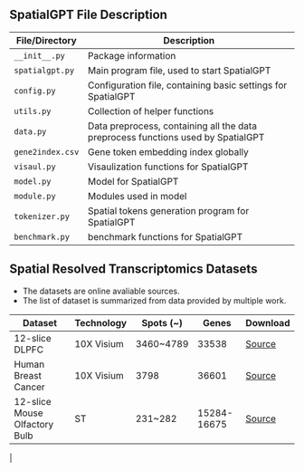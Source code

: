 ## SpatialGPT File Description

| File/Directory     | Description                           |
|-------------------|---------------------------------------|
| `__init__.py`          | Package information |
| `spatialgpt.py`          | Main program file, used to start SpatialGPT |
| `config.py`      | Configuration file, containing basic settings for SpatialGPT |
| `utils.py`   | Collection of helper functions        |
| `data.py`            | Data preprocess, containing all the data preprocess functions used by SpatialGPT |
| `gene2index.csv`   | Gene token embedding index globally       |
| `visaul.py`  | Visaulization functions for SpatialGPT |
| `model.py`  | Model for SpatialGPT |
| `module.py`  | Modules used in model |
| `tokenizer.py`  | Spatial tokens generation program for SpatialGPT |
| `benchmark.py`  | benchmark functions for SpatialGPT |

## Spatial Resolved Transcriptomics Datasets

- The datasets are online avaliable sources.
- The list of dataset is summarized from data provided by multiple work.

| Dataset | Technology | Spots (~) | Genes | Download |
|---|---|---|---|---|
| 12-slice DLPFC | 10X Visium | 3460~4789 | 33538 | [Source]([www](https://www.nature.com/articles/s41593-020-00787-0))|
| Human Breast Cancer | 10X Visium | 3798 | 36601 | [Source](https://support.10xgenomics.com/spatial-gene-expression/datasets/1.1.0/V1_Breast_Cancer_Block_A_Section_1) |
| 12-slice Mouse Olfactory Bulb| ST | 231~282 | 15284-16675 | [Source](Source)|
|
